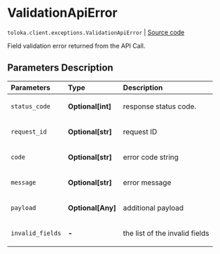 # ValidationApiError
`toloka.client.exceptions.ValidationApiError` | [Source code](https://github.com/Toloka/toloka-kit/blob/v1.0.1/src/client/exceptions.py#L70)

Field validation error returned from the API Call.

## Parameters Description

| Parameters | Type | Description |
| :----------| :----| :-----------|
`status_code`|**Optional\[int\]**|<p>response status code.</p>
`request_id`|**Optional\[str\]**|<p>request ID</p>
`code`|**Optional\[str\]**|<p>error code string</p>
`message`|**Optional\[str\]**|<p>error message</p>
`payload`|**Optional\[Any\]**|<p>additional payload</p>
`invalid_fields`|**-**|<p>the list of the invalid fields</p>
